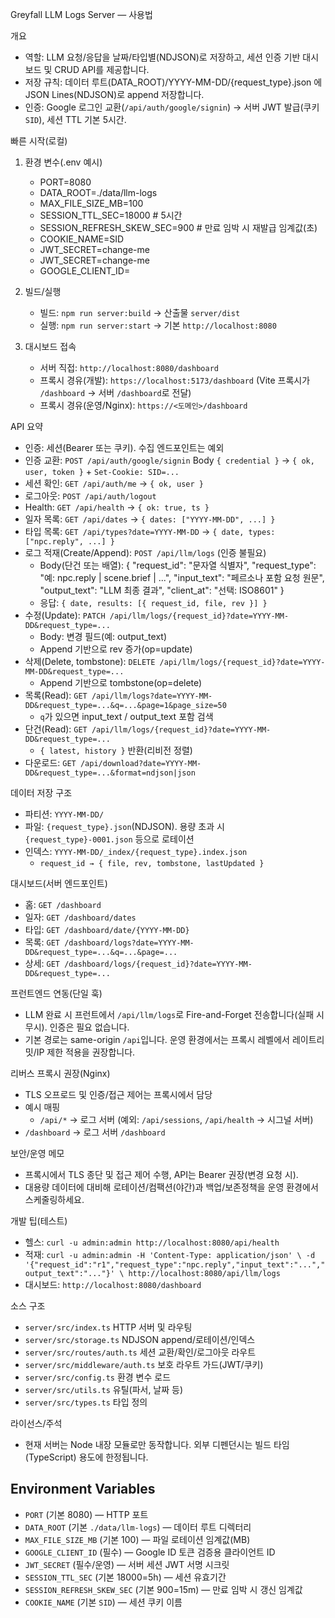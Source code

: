 Greyfall LLM Logs Server — 사용법

개요
- 역할: LLM 요청/응답을 날짜/타입별(NDJSON)로 저장하고, 세션 인증 기반 대시보드 및 CRUD API를 제공합니다.
- 저장 규칙: 데이터 루트(DATA_ROOT)/YYYY-MM-DD/{request_type}.json 에 JSON Lines(NDJSON)로 append 저장합니다.
- 인증: Google 로그인 교환(`/api/auth/google/signin`) → 서버 JWT 발급(쿠키 `SID`), 세션 TTL 기본 5시간.

빠른 시작(로컬)
1) 환경 변수(.env 예시)
   - PORT=8080
   - DATA_ROOT=./data/llm-logs
   - MAX_FILE_SIZE_MB=100
   - SESSION_TTL_SEC=18000 # 5시간
   - SESSION_REFRESH_SKEW_SEC=900 # 만료 임박 시 재발급 임계값(초)
   - COOKIE_NAME=SID
   - JWT_SECRET=change-me
   - JWT_SECRET=change-me
   - GOOGLE_CLIENT_ID=<your-google-oauth-client-id>

2) 빌드/실행
   - 빌드: `npm run server:build` → 산출물 `server/dist`
   - 실행: `npm run server:start` → 기본 `http://localhost:8080`

3) 대시보드 접속
   - 서버 직접: `http://localhost:8080/dashboard`
   - 프록시 경유(개발): `https://localhost:5173/dashboard` (Vite 프록시가 `/dashboard` → 서버 `/dashboard`로 전달)
   - 프록시 경유(운영/Nginx): `https://<도메인>/dashboard`

API 요약
- 인증: 세션(Bearer 또는 쿠키). 수집 엔드포인트는 예외
- 인증 교환: `POST /api/auth/google/signin` Body `{ credential }` → `{ ok, user, token }` + `Set-Cookie: SID=...`
- 세션 확인: `GET /api/auth/me` → `{ ok, user }`
- 로그아웃: `POST /api/auth/logout`
- Health: `GET /api/health` → `{ ok: true, ts }`
- 일자 목록: `GET /api/dates` → `{ dates: ["YYYY-MM-DD", ...] }`
- 타입 목록: `GET /api/types?date=YYYY-MM-DD` → `{ date, types: ["npc.reply", ...] }`
- 로그 적재(Create/Append): `POST /api/llm/logs` (인증 불필요)
  - Body(단건 또는 배열):
    {
      "request_id": "문자열 식별자",
      "request_type": "예: npc.reply | scene.brief | ...",
      "input_text": "페르소나 포함 요청 원문",
      "output_text": "LLM 최종 결과",
      "client_at": "선택: ISO8601"
    }
  - 응답: `{ date, results: [{ request_id, file, rev }] }`
- 수정(Update): `PATCH /api/llm/logs/{request_id}?date=YYYY-MM-DD&request_type=...`
  - Body: 변경 필드(예: output_text)
  - Append 기반으로 rev 증가(op=update)
- 삭제(Delete, tombstone): `DELETE /api/llm/logs/{request_id}?date=YYYY-MM-DD&request_type=...`
  - Append 기반으로 tombstone(op=delete)
- 목록(Read): `GET /api/llm/logs?date=YYYY-MM-DD&request_type=...&q=...&page=1&page_size=50`
  - `q`가 있으면 input_text / output_text 포함 검색
- 단건(Read): `GET /api/llm/logs/{request_id}?date=YYYY-MM-DD&request_type=...`
  - `{ latest, history }` 반환(리비전 정렬)
- 다운로드: `GET /api/download?date=YYYY-MM-DD&request_type=...&format=ndjson|json`

데이터 저장 구조
- 파티션: `YYYY-MM-DD/`
- 파일: `{request_type}.json`(NDJSON). 용량 초과 시 `{request_type}-0001.json` 등으로 로테이션
- 인덱스: `YYYY-MM-DD/_index/{request_type}.index.json`
  - `request_id → { file, rev, tombstone, lastUpdated }`

대시보드(서버 엔드포인트)
- 홈: `GET /dashboard`
- 일자: `GET /dashboard/dates`
- 타입: `GET /dashboard/date/{YYYY-MM-DD}`
- 목록: `GET /dashboard/logs?date=YYYY-MM-DD&request_type=...&q=...&page=...`
- 상세: `GET /dashboard/logs/{request_id}?date=YYYY-MM-DD&request_type=...`

프런트엔드 연동(단일 훅)
- LLM 완료 시 프런트에서 `/api/llm/logs`로 Fire-and-Forget 전송합니다(실패 시 무시). 인증은 필요 없습니다.
- 기본 경로는 same-origin `/api`입니다. 운영 환경에서는 프록시 레벨에서 레이트리밋/IP 제한 적용을 권장합니다.

리버스 프록시 권장(Nginx)
- TLS 오프로드 및 인증/접근 제어는 프록시에서 담당
- 예시 매핑
  - `/api/*` → 로그 서버 (예외: `/api/sessions`, `/api/health` → 시그널 서버)
- `/dashboard` → 로그 서버 `/dashboard`

보안/운영 메모
- 프록시에서 TLS 종단 및 접근 제어 수행, API는 Bearer 권장(변경 요청 시).
- 대용량 데이터에 대비해 로테이션/컴팩션(야간)과 백업/보존정책을 운영 환경에서 스케줄링하세요.

개발 팁(테스트)
- 헬스: `curl -u admin:admin http://localhost:8080/api/health`
- 적재: `curl -u admin:admin -H 'Content-Type: application/json' \
  -d '{"request_id":"r1","request_type":"npc.reply","input_text":"...","output_text":"..."}' \
  http://localhost:8080/api/llm/logs`
- 대시보드: `http://localhost:8080/dashboard`

소스 구조
- `server/src/index.ts`  HTTP 서버 및 라우팅
- `server/src/storage.ts` NDJSON append/로테이션/인덱스
- `server/src/routes/auth.ts` 세션 교환/확인/로그아웃 라우트
- `server/src/middleware/auth.ts` 보호 라우트 가드(JWT/쿠키)
- `server/src/config.ts`  환경 변수 로드
- `server/src/utils.ts`   유틸(파서, 날짜 등)
- `server/src/types.ts`   타입 정의

라이선스/주석
- 현재 서버는 Node 내장 모듈로만 동작합니다. 외부 디펜던시는 빌드 타임(TypeScript) 용도에 한정됩니다.

## Environment Variables

- `PORT` (기본 8080) — HTTP 포트
- `DATA_ROOT` (기본 `./data/llm-logs`) — 데이터 루트 디렉터리
- `MAX_FILE_SIZE_MB` (기본 100) — 파일 로테이션 임계값(MB)
- `GOOGLE_CLIENT_ID` (필수) — Google ID 토큰 검증용 클라이언트 ID
- `JWT_SECRET` (필수/운영) — 서버 세션 JWT 서명 시크릿
- `SESSION_TTL_SEC` (기본 18000=5h) — 세션 유효기간
- `SESSION_REFRESH_SKEW_SEC` (기본 900=15m) — 만료 임박 시 갱신 임계값
- `COOKIE_NAME` (기본 `SID`) — 세션 쿠키 이름
